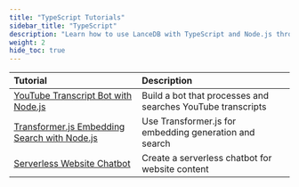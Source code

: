 ```yaml
---
title: "TypeScript Tutorials"
sidebar_title: "TypeScript"
description: "Learn how to use LanceDB with TypeScript and Node.js through practical examples and tutorials"
weight: 2
hide_toc: true
---
```


| Tutorial | Description |
|:---------|:------------|
| [YouTube Transcript Bot with Node.js](/docs/tutorials/typescript/youtube_transcript_bot_with_nodejs/) | Build a bot that processes and searches YouTube transcripts |
| [Transformer.js Embedding Search with Node.js](/docs/tutorials/typescript/transformerjs_embedding_search_nodejs/) | Use Transformer.js for embedding generation and search |
| [Serverless Website Chatbot](/docs/tutorials/typescript/serverless_website_chatbot/) | Create a serverless chatbot for website content |
